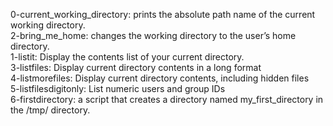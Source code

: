 0-current_working_directory: prints the absolute path name of the current working directory.  
2-bring_me_home: changes the working directory to the user’s home directory.  
1-listit: Display the contents list of your current directory.  
3-listfiles: Display current directory contents in a long format  
4-listmorefiles: Display current directory contents, including hidden files  
5-listfilesdigitonly: List numeric users and group IDs  
6-firstdirectory: a script that creates a directory named my_first_directory in the /tmp/ directory.
